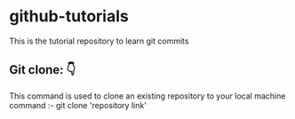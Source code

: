# github-tutorials
This is the tutorial repository to learn git commits

## Git clone: 👇
This command is used to clone an existing repository to your local machine <br>
<t> command :- git clone 'repository link'
